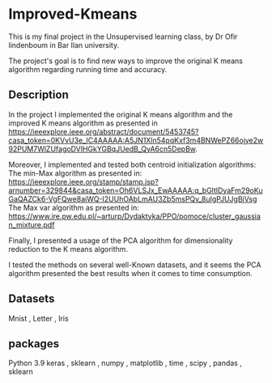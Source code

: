 # Improved-Kmeans

This is my final project in the Unsupervised learning class, by Dr Ofir lindenboum in Bar Ilan university.

The project's goal is to find new ways to improve the original K means algorithm regarding running time and accuracy.

## Description

In the project I implemented the original K means algorithm and the improved K means algorithm as presented in https://ieeexplore.ieee.org/abstract/document/5453745?casa_token=0KVvU3e_IC4AAAAA:A5JN1Xln54pqKxf3m4BNWePZ66ojye2w92PUM7WlZUfagoDVIHGkYGBqJUedB_QyA6cn5DepBw. 

Moreover, I implemented and tested both centroid initialization algorithms:
The min-Max algorithm as presented in: https://ieeexplore.ieee.org/stamp/stamp.jsp?arnumber=329844&casa_token=Oh6VLSJx_EwAAAAA:q_bGltIDyaFm29oKuGaQAZCk6-VgFQwe8aiWQ-I2UUhOAbLmAU3Zb5msPQv_8uIgPJUJgBjVsg
The Max var algorithm as presented in:
https://www.ire.pw.edu.pl/~arturp/Dydaktyka/PPO/pomoce/cluster_gaussian_mixture.pdf

Finally, I presented a usage of the PCA algorithm for dimensionality reduction to the K means algorithm.

I tested the methods on several well-Known datasets, and it seems the PCA algorithm presented the best results when it comes to time consumption.

## Datasets
Mnist , Letter , Iris

## packages 
Python 3.9
keras , sklearn , numpy , matplotlib , time , scipy , pandas , sklearn
